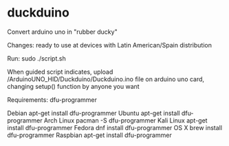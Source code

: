 # duckduino

Convert arduino uno in "rubber ducky"

Changes: ready to use at devices with Latin American/Spain distribution

Run: sudo ./script.sh

When guided script indicates, upload /ArduinoUNO_HID/Duckduino/Duckduino.ino file on arduino uno card, changing setup() function by anyone you want


Requirements: dfu-programmer

 Debian
apt-get install dfu-programmer
 Ubuntu
apt-get install dfu-programmer
 Arch Linux
pacman -S dfu-programmer
 Kali Linux
apt-get install dfu-programmer
 Fedora
dnf install dfu-programmer
 OS X
brew install dfu-programmer
 Raspbian
apt-get install dfu-programmer